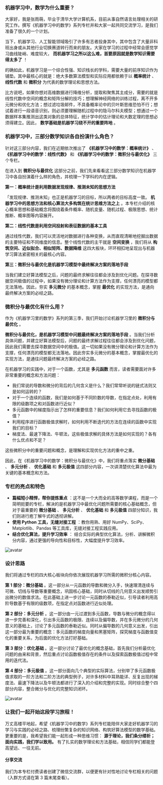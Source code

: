 ### 机器学习中，数学为什么重要？

大家好，我是张雨萌，毕业于清华大学计算机系，目前从事自然语言处理相关的研究工作。撰写《机器学习中的数学》系列专栏并和大家一起共同交流学习，是我们准备了很久的一个计划。

当下，机器学习、人工智能领域吸引了许多有志者投身其中，其中包含了大量非科班出身或从其他行业切换赛道转行而来的朋友。大家在学习的过程中经常会感觉学习曲线陡峭、难度较大，
**而机器学习之所以这么难，首要原因就是数学知识需要得太多了** ！

的确如此，机器学习是一个综合性强、知识栈长的学科，需要大量的前序知识作为铺垫。其中最核心的就是：绝大多数算法模型和实际应用都依赖于以 **概率统计** 、
**线性代数** 和 **微积分** 为代表的数学理论和思想方法。

比方说吧，如果你想对高维数据进行降维分析，提取和聚焦其主成分，需要的就是线性代数中空间的概念和矩阵分解的技巧；想理解神经网络的训练过程，离不开多元微分和优化方法；想过滤垃圾邮件，不具备概率论中的贝叶斯思维恐怕不行；想试着进行一段语音识别，则必须要理解随机过程中的隐马尔科夫模型；想通过一个数据样本集推测出这类对象的总体特征，统计学中的估计理论和大数定理的思想必须得建立。因此，
**数学基础是机器学习绕不开的重要阵地** 。

### 机器学习中，三部分数学知识各自扮演什么角色？

针对这三部分内容，我们在近期依次推出了 **《机器学习中的数学：概率统计》** 、 **《机器学习中的数学：线性代数》** 和
**《机器学习中的数学：微积分与最优化》** 三个专栏。

在进入到 **微积分与最优化** 这部分之前，我们先来看看这三部分数学知识在机器学习中各自扮演着什么样的角色，并梳理一下学科的内在逻辑。

**第一：概率统计是利用数据发现规律、推测未知的思想方法**

「发现规律、推测未知」也正是机器学习的目标，所以两者的目标高度一致。 **机器学习中的思想方法和核心算法大多构筑在统计思维方法之上**
。本专栏介绍的核心概率思想和基础概念将围绕着条件概率、随机变量、随机过程、极限思想、统计推断、概率图等内容展开。

**第二：线性代数是利用空间投射和表征数据的基本工具**

通过线性代数，我们可以灵活地对数据进行各种变换，从而直观清晰地挖掘出数据的主要特征和不同维度的信息。整个线性代数的主干就是 **空间变换** ，我们将从
**构筑空间、近似拟合、相似矩阵、数据降维** 这四大板块，环环相扣地呈现出与机器学习算法紧密相关的最核心内容。

**第三：微积分与最优化是机器学习模型中最终解决方案的落地手段**

当我们建立好算法模型之后，问题的最终求解往往都会涉及到优化问题。在探寻数据空间极值的过程中，如果没有微分理论和计算方法作为支撑，任何漂亮的模型都无法落地。因此，夯实
**多元微分** 的基本概念，掌握 **最优化** 的实现方法，是通向最终解决方案的必经之路。

### 微积分与最优化有什么用？

作为《机器学习里的数学》系列的第三季，我们开始讨论机器学习里的 **微积分与最优化** 。

**微积分与最优化，是机器学习模型中问题最终解决方案的落地手段**
。当我们分析具体问题，并建立好算法模型后，问题的最终求解过程往往都会涉及到优化问题，因此我们需要去探寻数据空间中的极值。这一切如果没有微分理论和计算方法作为支撑，任何漂亮的模型都无法落地。因此夯实多元微分的基本概念，掌握最优化的实现方法，是通往问题最终解决方案的必经之路。

在机器学习的实践中，对于一个函数，尤其是 **多元函数** 而言，读者需要面对许多非常重要的概念和方法问题：

  * 我们常说的导数和微分的背后的几何含义是什么？我们常常听说的链式法则又是如何运转的？
  * 对于一个连续的函数，我们是如何基于不同阶数的导数，在指定点处，利用有限的级数项之和对函数进行近似？
  * 多元函数中的梯度指示出了怎样的重要信息？我们如何利用它去寻找函数的极值？
  * 利用程序进行函数极值求解时，如何利用不断迭代的方法在连续的函数中实现我们的目标？
  * 梯度法、最速下降法、牛顿法，这些极值求解的具体方法是如何实现的？各有什么优点和不足？

这些微积分中的重要问题和概念，是理解和实现优化方法的重中之重。

因此，在《机器学习中的数学：微积分与最优化》中，我们将重点落实 **微分基础** 、 **多元分析** 、 **优化基础** 和 **多元极值**
这四部分内容，一次讲清楚优化算法中最为关键的基本概念和方法。

### 专栏的亮点和特色

  * **篇幅短小精悍，帮你提炼重点** ：这不是一个大而全的高等数学课程，而是一个简明扼要的专栏，解决的是机器学习中最优化问题所需要的核心基础概念，但对于最重要的 **微分基础** 、 **多元分析** 、 **优化基础** 和 **多元极值** 四部分知识，我们则进行庖丁解牛式的透彻讲解。
  * **使用 Python 工具，无缝对接工程** ：教你用熟、用好 NumPy、SciPy、Matplotlib、Pandas 等工具库，无缝对接工程实践应用。
  * **结合优化算法，提升学习效率** ： 结合实际的典型优化算法，分析、讲解微积分内容，通过更强的导向性和目标性，大幅度提升学习效率。

![avatar](https://images.gitbook.cn/FtuwY4Dw5t1f6MC7H7zrz8endjoc)

### 设计思路

我们将通过专栏的四大核心板块向你依次展现机器学习所需的微积分核心内容。

**第 1 部分：微分基础**
。这一部分从一元函数的导数和微分入手，快速理清连续与可微、切线与导数等重要概念，巩固核心基础，同时从切线的几何意义出发顺势引出微分的数值求法。在此基础上进一步讨论一元函数的泰勒近似，引导读者利用高阶导数基于有限的级数项，在指定点对函数进行近似处理。

**第 2 部分：多元分析**
。这一部分由一元过渡到多元函数，导数与微分的概念得以进一步完善和深化，引出多元函数的极限、连续以及偏导数，并在多元微分的几何意义的基础上，讨论了多元函数的泰勒近似。同时从偏导数的几何意义出发，引出这一部分最为重要的概念：多元函数的梯度向量和黑塞矩阵，探究梯度与函数值变化的重要关系，为后面的优化方法打好基础。

**第 3 部分：优化基础**
。这一部分讨论了最优化的概念基础，首先我们分析最优化问题的由来和背景，然后重点讨论函数极值存在的条件以及探索函数极值过程中常用的迭代法。

**第 4 部分：多元极值**
。这一部分面向几个典型的实际算法，分别举了多元函数极值求取的一阶方法和二阶方法的典型例子，对许多材料中耳熟能详、反复出现的梯度法、最速下降法以及牛顿法都进行了深入的介绍和完整的实现。同时综合整个四部分内容，整合微分与优化的完整知识闭环。

![avatar](https://images.gitbook.cn/FtFXXHRonZFogkqJVGQk3j0q-bLL)

### 让我们一起开始这段学习旅程！

万丈高楼平地起，希望《机器学习中的数学》系列专栏能陪伴大家走好机器学习的学习与实践的必经之路、梳理纷繁复杂的知识网络、构筑好算法模型的数学基础。更重要的是，我希望我们能一起形成一种思维习惯：
**源于理论，我们条分缕析；面向实践，我们学以致用。** 有了扎实的数学理论和方法基础，相信同学们都能登高望远、一往无前。

#### 分享交流

我们为本专栏付费读者创建了微信交流群，以便更有针对性地讨论专栏相关的问题（入群方式请在第 3 篇末尾查看）。

